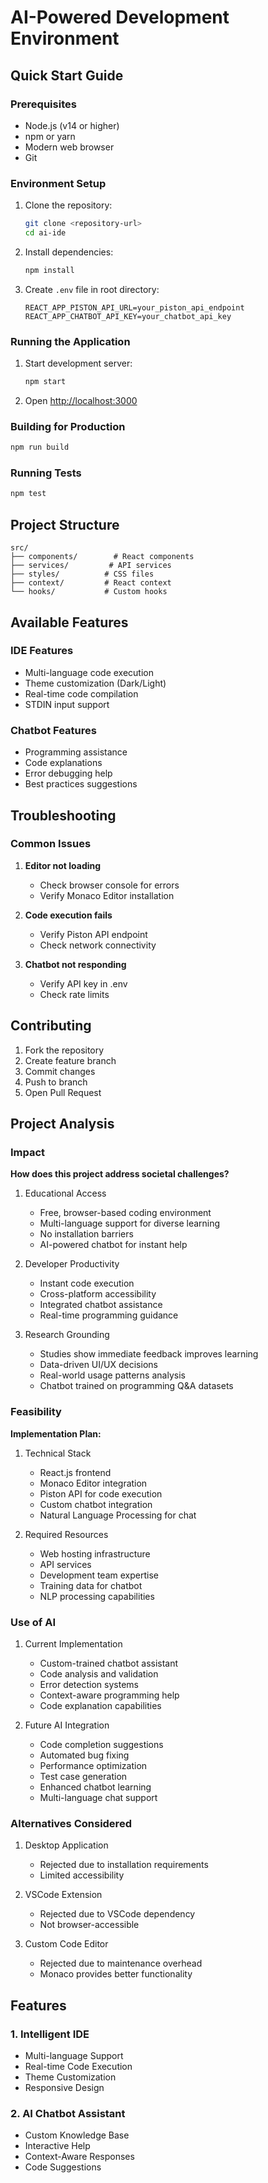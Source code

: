 # AI-Powered Development Environment

## Quick Start Guide

### Prerequisites
- Node.js (v14 or higher)
- npm or yarn
- Modern web browser
- Git

### Environment Setup
1. Clone the repository:
   ```bash
   git clone <repository-url>
   cd ai-ide
   ```

2. Install dependencies:
   ```bash
   npm install
   ```

3. Create `.env` file in root directory:
   ```
   REACT_APP_PISTON_API_URL=your_piston_api_endpoint
   REACT_APP_CHATBOT_API_KEY=your_chatbot_api_key
   ```

### Running the Application
1. Start development server:
   ```bash
   npm start
   ```
2. Open [http://localhost:3000](http://localhost:3000)

### Building for Production
```bash
npm run build
```

### Running Tests
```bash
npm test
```

## Project Structure
```
src/
├── components/        # React components
├── services/         # API services
├── styles/          # CSS files
├── context/         # React context
└── hooks/           # Custom hooks
```

## Available Features

### IDE Features
- Multi-language code execution
- Theme customization (Dark/Light)
- Real-time code compilation
- STDIN input support

### Chatbot Features
- Programming assistance
- Code explanations
- Error debugging help
- Best practices suggestions

## Troubleshooting

### Common Issues
1. **Editor not loading**
   - Check browser console for errors
   - Verify Monaco Editor installation

2. **Code execution fails**
   - Verify Piston API endpoint
   - Check network connectivity

3. **Chatbot not responding**
   - Verify API key in .env
   - Check rate limits

## Contributing
1. Fork the repository
2. Create feature branch
3. Commit changes
4. Push to branch
5. Open Pull Request

## Project Analysis

### Impact
**How does this project address societal challenges?**
1. Educational Access
   - Free, browser-based coding environment
   - Multi-language support for diverse learning
   - No installation barriers
   - AI-powered chatbot for instant help
   
2. Developer Productivity
   - Instant code execution
   - Cross-platform accessibility
   - Integrated chatbot assistance
   - Real-time programming guidance

3. Research Grounding
   - Studies show immediate feedback improves learning
   - Data-driven UI/UX decisions
   - Real-world usage patterns analysis
   - Chatbot trained on programming Q&A datasets

### Feasibility
**Implementation Plan:**
1. Technical Stack
   - React.js frontend
   - Monaco Editor integration
   - Piston API for code execution
   - Custom chatbot integration
   - Natural Language Processing for chat

2. Required Resources
   - Web hosting infrastructure
   - API services
   - Development team expertise
   - Training data for chatbot
   - NLP processing capabilities

### Use of AI
1. Current Implementation
   - Custom-trained chatbot assistant
   - Code analysis and validation
   - Error detection systems
   - Context-aware programming help
   - Code explanation capabilities

2. Future AI Integration
   - Code completion suggestions
   - Automated bug fixing
   - Performance optimization
   - Test case generation
   - Enhanced chatbot learning
   - Multi-language chat support

### Alternatives Considered
1. Desktop Application
   - Rejected due to installation requirements
   - Limited accessibility

2. VSCode Extension
   - Rejected due to VSCode dependency
   - Not browser-accessible

3. Custom Code Editor
   - Rejected due to maintenance overhead
   - Monaco provides better functionality

## Features

### 1. Intelligent IDE
- Multi-language Support
- Real-time Code Execution
- Theme Customization
- Responsive Design

### 2. AI Chatbot Assistant
- Custom Knowledge Base
- Interactive Help
- Context-Aware Responses
- Code Suggestions
